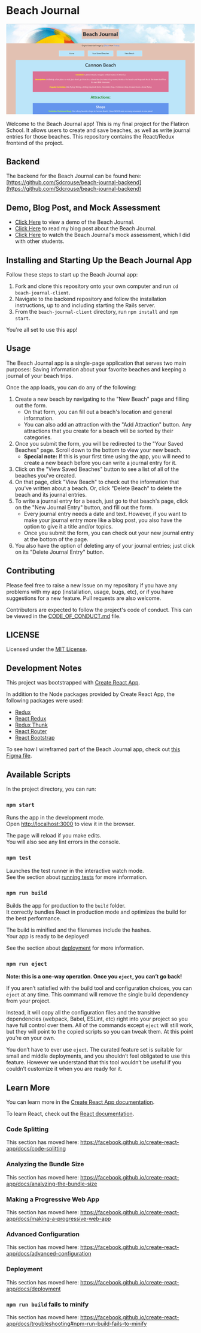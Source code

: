 # Beach Journal

![Beach Journal App](./beach-journal-app.png)

Welcome to the Beach Journal app! This is my final project for the Flatiron School. It allows users to create and save beaches, as well as write journal entries for those beaches. This repository contains the React/Redux frontend of the project.

## Backend

The backend for the Beach Journal can be found here: [https://github.com/Sdcrouse/beach-journal-backend](https://github.com/Sdcrouse/beach-journal-backend)

## Demo, Blog Post, and Mock Assessment

* [Click Here](https://www.loom.com/share/dfdc7f0bdced4f13bc0c6f935c38e892) to view a demo of the Beach Journal.
* [Click Here](https://stevendcrouse.com/beach_journal_my_final_and_most_complicated_project) to read my blog post about the Beach Journal.
* [Click Here](https://youtu.be/XNG1M5rR5uI) to watch the Beach Journal's mock assessment, which I did with other students.

## Installing and Starting Up the Beach Journal App

Follow these steps to start up the Beach Journal app:

1. Fork and clone this repository onto your own computer and run `cd beach-journal-client`.
2. Navigate to the backend repository and follow the installation instructions, up to and including starting the Rails server.
3. From the `beach-journal-client` directory, run `npm install` and `npm start`.

You're all set to use this app!

## Usage

The Beach Journal app is a single-page application that serves two main purposes: Saving information about your favorite beaches and keeping a journal of your beach trips.

Once the app loads, you can do any of the following:

1. Create a new beach by navigating to the "New Beach" page and filling out the form. 
   * On that form, you can fill out a beach's location and general information.
   * You can also add an attraction with the "Add Attraction" button. Any attractions that you create for a beach will be sorted by their categories.
2. Once you submit the form, you will be redirected to the "Your Saved Beaches" page. Scroll down to the bottom to view your new beach.
   * **Special note:** If this is your first time using the app, you will need to create a new beach before you can write a journal entry for it.
3. Click on the "View Saved Beaches" button to see a list of all of the beaches you've created.
4. On that page, click "View Beach" to check out the information that you've written about a beach. Or, click "Delete Beach" to delete the beach and its journal entries.
5. To write a journal entry for a beach, just go to that beach's page, click on the "New Journal Entry" button, and fill out the form.
   * Every journal entry needs a date and text. However, if you want to make your journal entry more like a blog post, you also have the option to give it a title and/or topics.
   * Once you submit the form, you can check out your new journal entry at the bottom of the page.
6. You also have the option of deleting any of your journal entries; just click on its "Delete Journal Entry" button.

## Contributing

Please feel free to raise a new Issue on my repository if you have any problems with my app (installation, usage, bugs, etc), or if you have suggestions for a new feature. Pull requests are also welcome.

Contributors are expected to follow the project's code of conduct. This can be viewed in the [CODE_OF_CONDUCT.md](CODE_OF_CONDUCT.md) file.

## LICENSE

Licensed under the [MIT License](LICENSE).

## Development Notes

This project was bootstrapped with [Create React App](https://github.com/facebook/create-react-app).

In addition to the Node packages provided by Create React App, the following packages were used:
  * [Redux](https://redux.js.org/)
  * [React Redux](https://react-redux.js.org/)
  * [Redux Thunk](https://github.com/reduxjs/redux-thunk)
  * [React Router](https://reactrouter.com/web/guides/quick-start)
  * [React Bootstrap](https://react-bootstrap.github.io/)

To see how I wireframed part of the Beach Journal app, check out [this Figma file](https://www.figma.com/file/odK1rO040HWJ1k5u4Ck4Is/Single-Page-Application?node-id=61%3A38).

## Available Scripts

In the project directory, you can run:

### `npm start`

Runs the app in the development mode.<br />
Open [http://localhost:3000](http://localhost:3000) to view it in the browser.

The page will reload if you make edits.<br />
You will also see any lint errors in the console.

### `npm test`

Launches the test runner in the interactive watch mode.<br />
See the section about [running tests](https://facebook.github.io/create-react-app/docs/running-tests) for more information.

### `npm run build`

Builds the app for production to the `build` folder.<br />
It correctly bundles React in production mode and optimizes the build for the best performance.

The build is minified and the filenames include the hashes.<br />
Your app is ready to be deployed!

See the section about [deployment](https://facebook.github.io/create-react-app/docs/deployment) for more information.

### `npm run eject`

**Note: this is a one-way operation. Once you `eject`, you can’t go back!**

If you aren’t satisfied with the build tool and configuration choices, you can `eject` at any time. This command will remove the single build dependency from your project.

Instead, it will copy all the configuration files and the transitive dependencies (webpack, Babel, ESLint, etc) right into your project so you have full control over them. All of the commands except `eject` will still work, but they will point to the copied scripts so you can tweak them. At this point you’re on your own.

You don’t have to ever use `eject`. The curated feature set is suitable for small and middle deployments, and you shouldn’t feel obligated to use this feature. However we understand that this tool wouldn’t be useful if you couldn’t customize it when you are ready for it.

## Learn More

You can learn more in the [Create React App documentation](https://facebook.github.io/create-react-app/docs/getting-started).

To learn React, check out the [React documentation](https://reactjs.org/).

### Code Splitting

This section has moved here: https://facebook.github.io/create-react-app/docs/code-splitting

### Analyzing the Bundle Size

This section has moved here: https://facebook.github.io/create-react-app/docs/analyzing-the-bundle-size

### Making a Progressive Web App

This section has moved here: https://facebook.github.io/create-react-app/docs/making-a-progressive-web-app

### Advanced Configuration

This section has moved here: https://facebook.github.io/create-react-app/docs/advanced-configuration

### Deployment

This section has moved here: https://facebook.github.io/create-react-app/docs/deployment

### `npm run build` fails to minify

This section has moved here: https://facebook.github.io/create-react-app/docs/troubleshooting#npm-run-build-fails-to-minify
